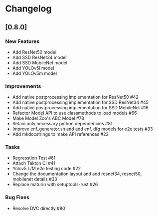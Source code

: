 # Changelog

## [0.8.0]

### New Features
- Add ResNet50 model
- Add SSD ResNet34 model
- Add SSD MobileNet model
- Add YOLOv5l model
- Add YOLOv5m model

### Improvements
- Add native postprocessing implementation for ResNet50 #42
- Add native postprocessing implementation for SSD ResNet34 #45
- Add native postprocessing implementation for SSD MobileNet #16
- Refactor Model API to use classmethods to load models #66
- Make Model Zoo's ABC Model #78
- Retain only necessary python dependencies #81
- Improve enf_generator.sh and add enf, dfg models for e2e tests #33
- Add mkdocstrings to make API references #22

### Tasks
- Regresstion Test #61
- Attach Tekton CI #41
- Yolov5 L/M e2e testing code #22
- Change the documentation layout and add resnet34, resnet50, mobilenet details #33
- Replace maturin with setuptools-rust #26

### Bug Fixes
- Resolve DVC directly #80